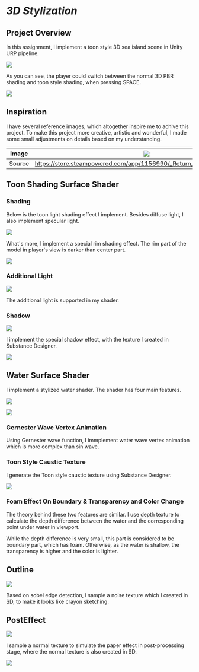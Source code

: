 # *3D Stylization*

## Project Overview
In this assignment, I implement a toon style 3D sea island scene in Unity URP pipeline.

![](/Recordings/result.png)

As you can see, the player could switch between the normal 3D PBR shading and toon style shading, when pressing SPACE.

![](/Recordings/gif.gif)

## Inspiration

I have several reference images, which altogether inspire me to achive this project. To make this project more creative, artistic and wonderful, I made some small adjustments on details based on my understanding.

| Image | ![](/ref_0.png) | ![](https://user-images.githubusercontent.com/72320867/278452211-ae1d0fae-7998-4287-8269-13e2cafd740b.jpg) | ![](https://user-images.githubusercontent.com/72320867/278458163-dae1ffc2-8269-493d-919f-b3811c76ed30.jpg) |
| :--: | :--: | :--: | :--: |
| Source | https://store.steampowered.com/app/1156990/_Return_to_Shironagasu_Island/ | https://twitter.com/cysketch/status/1712442821389713597 | https://twitter.com/stefscribbles/status/1646235145110683650 |

## Toon Shading Surface Shader

### Shading

Below is the toon light shading effect I implement. Besides diffuse light, I also implement specular light.

![](/Recordings/1.png)

What's more, I implement a special rim shading effect. The rim part of the model in player's view is darker than center part.

![](/Recordings/4.png)

### Additional Light

![](/Recordings/2.png)

The additional light is supported in my shader.

### Shadow

![](/Recordings/3.png)

I implement the special shadow effect, with the texture I created in Substance Designer.

![](/Assets/Textures/MyShadow_7.png)

## Water Surface Shader

I implement a stylized water shader. The shader has four main features.

![](/Recordings/water.gif)

![](/Recordings/water.png)

### Gernester Wave Vertex Animation
Using Gernester wave function, I immplement water wave vertex animation which is more complex than sin wave.

### Toon Style Caustic Texture
I generate the Toon style caustic texture using Substance Designer.

![](/Assets/Textures/toon_caustic_1.png)

### Foam Effect On Boundary & Transparency and Color Change

The theory behind these two features are similar. I use depth texture to calculate the depth difference between the water and the corresponding point under water in viewport.

While the depth difference is very small, this part is considered to be boundary part, which has foam. Otherwise, as the water is shallow, the transparency is higher and the color is lighter.

## Outline

![](/Recordings/result_without_post.png)

Based on sobel edge detection, I sample a noise texture which I created in SD, to make it looks like crayon sketching.

## PostEffect

![](/Recordings/result.png)

I sample a normal texture to simulate the paper effect in post-processing stage, where the normal texture is also created in SD.

![](/Assets/Textures/paper_normal_1.png)